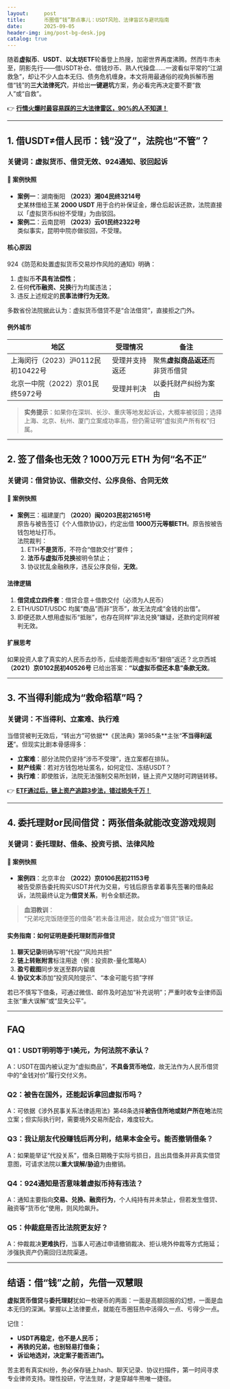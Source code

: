 ```yaml
---
layout:     post
title:      币圈借“钱”那点事儿：USDT风险、法律盲区与避坑指南
date:       2025-09-05
header-img: img/post-bg-desk.jpg
catalog: true
---
```


随着**虚拟币**、**USDT**、**以太坊ETF**轮番登上热搜，加密世界再度沸腾。然而牛市未至，阴影先行——借USDT补仓、借钱炒币、熟人代操盘……一波看似平常的“江湖救急”，却让不少人血本无归、债务危机缠身。本文将用最通俗的视角拆解币圈借“钱”的**三大法律死穴**，并给出**一键避坑**方案，务必看完再决定要不要“救人”或“自救”。  

👉 [**行情火爆时最容易踩的三大法律雷区，90%的人不知道！**](https://okxdog.com/)

---

## 1. 借USDT≠借人民币：钱“没了”，法院也“不管”？

### 关键词：虚拟货币、借贷无效、924通知、驳回起诉

#### 📌 案例快照  
- **案例一**：湖南衡阳 **（2023）湘04民终3214号**  
  史某林借给王某 **2000 USDT** 用于合约补保证金，爆仓后起诉还款，法院直接以「虚拟货币纠纷不受理」为由驳回。  
- **案例二**：云南昆明 **（2023）云01民终2322号**  
  类似事实，昆明中院亦做驳回，不受理。

#### 核心原因  
924《防范和处置虚拟货币交易炒作风险的通知》明确：  
1. 虚拟币**不具有法偿性**；  
2. 任何**代币融资、兑换**行为均属违法；  
3. 违反上述规定的**民事法律行为无效**。  

多数省份法院据此认为：虚拟货币借贷不是“合法借贷”，直接拒之门外。  

#### 例外城市  
| **地区** | **受理情况** | **备注** |
| --- | --- | --- |
| 上海闵行（2023）沪0112民初10422号 | 受理并支持返还 | 聚焦**虚拟商品返还**而非货币借贷 |
| 北京一中院（2022）京01民终5972号 | 受理并判决 | 以委托财产纠纷为案由 |

> **实务提示**：如果你在深圳、长沙、重庆等地发起诉讼，大概率被驳回；选择上海、北京、杭州、厦门立案成功率高，但仍需证明“虚拟资产所有权”归属。

---

## 2. 签了借条也无效？1000万元 ETH 为何“名不正”

### 关键词：借贷协议、借款交付、公序良俗、合同无效

#### 📌 案例快照  
- **案例三**：福建厦门 **（2020）闽0203民初21651号**  
  原告与被告签订《个人借款协议》，约定出借 **1000万元等额ETH**。原告按被告钱包地址打币。  
  法院裁判：  
  1. ETH**不是货币**，不符合“借款交付”要件；  
  2. **法币与虚拟币兑换**被明令禁止；  
  3. 协议扰乱金融秩序，违反公序良俗，**无效**。

#### 法律逻辑

1. **借贷成立四件套**：借贷合意＋借款交付（必须为人民币）  
2. ETH/USDT/USDC 均属“商品”而非“货币”，故无法完成“金钱的出借”。  
3. 即便还款人想用虚拟币“抵账”，也存在同样“非法兑换”嫌疑，还款约定同样被判无效。

#### 扩展思考  
如果投资人拿了真实的人民币去炒币，后续能否用虚拟币“翻倍”返还？北京西城 **（2021）京0102民初40526号** 已给出答案：**“以虚拟币偿还本息”条款无效**。

---

## 3. 不当得利能成为“救命稻草”吗？

### 关键词：不当得利、立案难、执行难

当借贷被判无效后，“转出方”可依据**《民法典》第985条**主张“**不当得利返还**”。但现实比剧本骨感得多：  

- **立案难**：部分法院仍坚持“涉币不受理”，连立案都在排队。  
- **财产线索**：若对方钱包地址匿名，如何定位、冻结USDT？  
- **执行难**：即使胜诉，法院无法强制交易所划转，链上资产又随时可跨链转移。

👉 [**ETF通过后，链上资产追踪3步法，错过损失千万！**](https://okxdog.com/)

---

## 4. 委托理财or民间借贷：两张借条就能改变游戏规则

### 关键词：委托理财、借条、投资亏损、法律风险

#### 📌 案例快照  
- **案例四**：北京丰台 **（2022）京0106民初21153号**  
  被告受原告委托购买USDT并代为交易，亏钱后原告拿着事先签署的借条起诉，法院最终认定为**借贷关系**，判令全额还款。  

> **血泪教训**：  
> “兄弟吃完饭随便签的借条”若未备注用途，就会成为“借贷”铁证。  

#### 实务指南：如何证明是委托理财而非借贷  

1. **聊天记录**明确写明“代投”“风险共担”  
2. **链上转账附言**标注用途（例：投资款-量化策略A）  
3. **盈亏截图**同步发送至群内留痕  
4. **协议文本**添加“投资风险提示”、“本金可能亏损”字样

若已不慎写下借条，可通过微信、邮件及时追加“补充说明”；严重时收专业律师函主张“重大误解”或“显失公平”。

---

## FAQ

### Q1：USDT明明等于1美元，为何法院不承认？
A：USDT在国内被认定为“虚拟商品”，**不具备货币地位**，故无法作为人民币借贷中的“金钱对价”履行交付义务。

### Q2：被告在国外，还能起诉拿回虚拟币吗？
A：可依据《涉外民事关系法律适用法》第48条选择**被告住所地或财产所在地**法院立案；但实际执行时，需要境外交易所配合，难度较大。

### Q3：我让朋友代投赚钱后再分利，结果本金全亏。能否撤销借条？
A：如果能举证“代投关系”，借条日期晚于实际亏损日，且出具借条并非真实借贷意图，可请求法院以**重大误解/胁迫**为由撤销。

### Q4：924通知是否意味着虚拟币持有违法？
A：通知主要指向**交易、兑换、融资行为**，个人纯持有并未禁止，但若发生借贷、融资等“货币化”使用，则风险飙升。

### Q5：仲裁庭是否比法院更友好？
A：仲裁裁决**更难执行**，当事人可通过申请撤销裁决、拒认境外仲裁等方式拖延；涉强执资产仍需回归法院渠道。

---

## 结语：借“钱”之前，先借一双慧眼

**虚拟货币借贷**与**委托理财**犹如一枚硬币的两面：一面是高额回报的幻想，一面是血本无归的深渊。掌握以上法律要点，就能在币圈狂热中活得久一点、亏得少一点。  

记住：  
- **USDT再稳定，也不是人民币；**  
- **再铁的兄弟，也别轻易打借条；**  
- **诉讼地选对，决定案子能否进门。**

苦主若有真实纠纷，务必保存链上hash、聊天记录、协议扫描件，第一时间寻求专业律师支持。理性投研，守法生财，才是穿越牛熊唯一捷径。